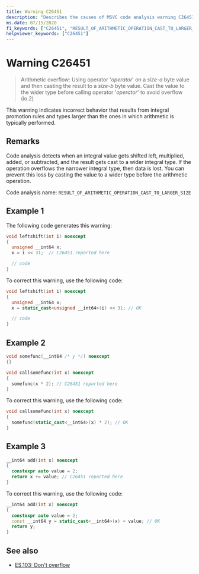 ```yaml
---
title: Warning C26451
description: "Describes the causes of MSVC code analysis warning C26451, and shows how to fix it."
ms.date: 07/15/2020
f1_keywords: ["C26451", "RESULT_OF_ARITHMETIC_OPERATION_CAST_TO_LARGER_SIZE"]
helpviewer_keywords: ["C26451"]
---
```

# Warning C26451

> Arithmetic overflow: Using operator '*operator*' on a *size-a* byte value and then casting the result to a *size-b* byte value. Cast the value to the wider type before calling operator '*operator*' to avoid overflow (io.2)

This warning indicates incorrect behavior that results from integral promotion rules and types larger than the ones in which arithmetic is typically performed.

## Remarks

Code analysis detects when an integral value gets shifted left, multiplied, added, or subtracted, and the result gets cast to a wider integral type. If the operation overflows the narrower integral type, then data is lost. You can prevent this loss by casting the value to a wider type before the arithmetic operation.

Code analysis name: `RESULT_OF_ARITHMETIC_OPERATION_CAST_TO_LARGER_SIZE`

## Example 1

The following code generates this warning:

```cpp
void leftshift(int i) noexcept
{
  unsigned __int64 x;
  x = i << 31;  // C26451 reported here

  // code
}
```

To correct this warning, use the following code:

```cpp
void leftshift(int i) noexcept
{
  unsigned __int64 x;
  x = static_cast<unsigned __int64>(i) << 31; // OK

  // code
}
```

## Example 2

```cpp
void somefunc(__int64 /* y */) noexcept
{}

void callsomefunc(int x) noexcept
{
  somefunc(x * 2); // C26451 reported here
}
```

To correct this warning, use the following code:

```cpp
void callsomefunc(int x) noexcept
{
  somefunc(static_cast<__int64>(x) * 2); // OK
}
```

## Example 3

```cpp
__int64 add(int x) noexcept
{
  constexpr auto value = 2;
  return x += value; // C26451 reported here
}
```

To correct this warning, use the following code:

```cpp
__int64 add(int x) noexcept
{
  constexpr auto value = 2;
  const __int64 y = static_cast<__int64>(x) + value; // OK
  return y;
}
```

## See also

- [ES.103: Don't overflow](https://github.com/isocpp/CppCoreGuidelines/blob/master/CppCoreGuidelines.md#Res-overflow)

